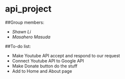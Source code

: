 # api_project

##Group members:
  - *Shawn Li*
  - *Masahero Masuda*

##To-do list:
  - Make Youtube API accept and respond to our request
  - Connect Youtube API to Google API
  - Make Donate button do the stuff
  - Add to Home and About page
